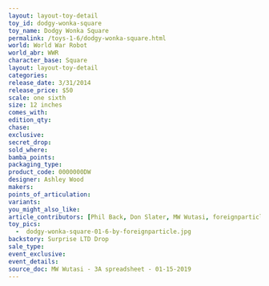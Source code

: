 ```yaml
---
layout: layout-toy-detail 
toy_id: dodgy-wonka-square
toy_name: Dodgy Wonka Square
permalink: /toys-1-6/dodgy-wonka-square.html
world: World War Robot
world_abr: WWR
character_base: Square
layout: layout-toy-detail
categories: 
release_date: 3/31/2014
release_price: $50 
scale: one sixth
size: 12 inches
comes_with: 
edition_qty: 
chase: 
exclusive: 
secret_drop: 
sold_where: 
bamba_points: 
packaging_type: 
product_code: 0000000DW
designer: Ashley Wood
makers: 
points_of_articulation: 
variants: 
you_might_also_like: 
article_contributors: [Phil Back, Don Slater, MW Wutasi, foreignparticle]
toy_pics: 
  -  dodgy-wonka-square-01-6-by-foreignparticle.jpg
backstory: Surprise LTD Drop
sale_type: 
event_exclusive: 
event_details: 
source_doc: MW Wutasi - 3A spreadsheet - 01-15-2019
---
```

